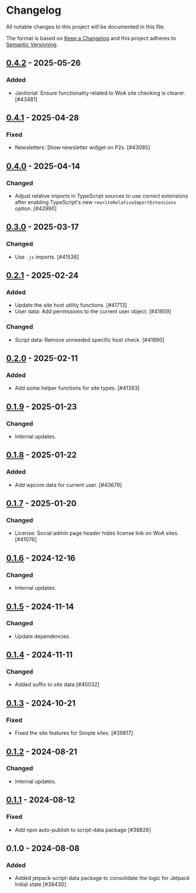# Changelog

All notable changes to this project will be documented in this file.

The format is based on [Keep a Changelog](https://keepachangelog.com/en/1.0.0/)
and this project adheres to [Semantic Versioning](https://semver.org/spec/v2.0.0.html).

## [0.4.2] - 2025-05-26
### Added
- Janitorial: Ensure functionality related to WoA site checking is clearer. [#43481]

## [0.4.1] - 2025-04-28
### Fixed
- Newsletters: Show newsletter widget on P2s. [#43085]

## [0.4.0] - 2025-04-14
### Changed
- Adjust relative imports in TypeScript sources to use correct extensions after enabling TypeScript's new `rewriteRelativeImportExtensions` option. [#42990]

## [0.3.0] - 2025-03-17
### Changed
- Use `.js` imports. [#41536]

## [0.2.1] - 2025-02-24
### Added
- Update the site host utility functions. [#41713]
- User data: Add permissions to the current user object. [#41859]

### Changed
- Script data: Remove unneeded specific host check. [#41890]

## [0.2.0] - 2025-02-11
### Added
- Add some helper functions for site types. [#41393]

## [0.1.9] - 2025-01-23
### Changed
- Internal updates.

## [0.1.8] - 2025-01-22
### Added
- Add wpcom data for current user. [#40679]

## [0.1.7] - 2025-01-20
### Changed
- License: Social admin page header hides license link on WoA sites. [#41076]

## [0.1.6] - 2024-12-16
### Changed
- Internal updates.

## [0.1.5] - 2024-11-14
### Changed
- Update dependencies.

## [0.1.4] - 2024-11-11
### Changed
- Added suffix to site data [#40032]

## [0.1.3] - 2024-10-21
### Fixed
- Fixed the site features for Simple sites. [#39817]

## [0.1.2] - 2024-08-21
### Changed
- Internal updates.

## [0.1.1] - 2024-08-12
### Fixed
- Add npm auto-publish to script-data package [#38826]

## 0.1.0 - 2024-08-08
### Added
- Added jetpack-script-data package to consolidate the logic for Jetpack Initial state [#38430]

[0.4.2]: https://github.com/Automattic/jetpack-script-data/compare/v0.4.1...v0.4.2
[0.4.1]: https://github.com/Automattic/jetpack-script-data/compare/v0.4.0...v0.4.1
[0.4.0]: https://github.com/Automattic/jetpack-script-data/compare/v0.3.0...v0.4.0
[0.3.0]: https://github.com/Automattic/jetpack-script-data/compare/v0.2.1...v0.3.0
[0.2.1]: https://github.com/Automattic/jetpack-script-data/compare/v0.2.0...v0.2.1
[0.2.0]: https://github.com/Automattic/jetpack-script-data/compare/v0.1.9...v0.2.0
[0.1.9]: https://github.com/Automattic/jetpack-script-data/compare/v0.1.8...v0.1.9
[0.1.8]: https://github.com/Automattic/jetpack-script-data/compare/v0.1.7...v0.1.8
[0.1.7]: https://github.com/Automattic/jetpack-script-data/compare/v0.1.6...v0.1.7
[0.1.6]: https://github.com/Automattic/jetpack-script-data/compare/v0.1.5...v0.1.6
[0.1.5]: https://github.com/Automattic/jetpack-script-data/compare/v0.1.4...v0.1.5
[0.1.4]: https://github.com/Automattic/jetpack-script-data/compare/v0.1.3...v0.1.4
[0.1.3]: https://github.com/Automattic/jetpack-script-data/compare/v0.1.2...v0.1.3
[0.1.2]: https://github.com/Automattic/jetpack-script-data/compare/v0.1.1...v0.1.2
[0.1.1]: https://github.com/Automattic/jetpack-script-data/compare/v0.1.0...v0.1.1
